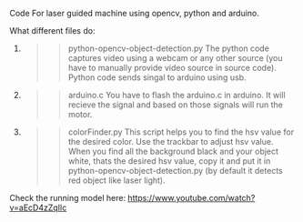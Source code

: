 Code For laser guided machine using opencv, python and arduino.

What different files do:

1) >> python-opencv-object-detection.py
The python code captures video using a webcam or any other source (you have to manually provide video source in source code).
Python code sends singal to arduino using usb.

2) >> arduino.c
You have to flash the arduino.c in arduino. It will recieve the signal and based on those signals will run the motor.

3) >> colorFinder.py
This script helps you to find the hsv value for the desired color. Use the trackbar to adjust hsv value. When you find all the background black and your object white, thats the desired hsv value, copy it and put it in python-opencv-object-detection.py (by default it detects red object like laser light).



Check the running model here:
https://www.youtube.com/watch?v=aEcD4zZqIlc
